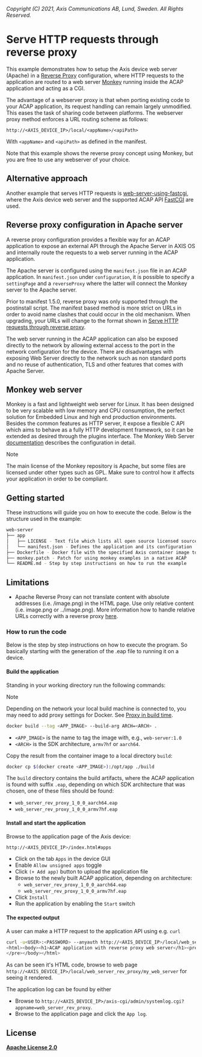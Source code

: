 *Copyright (C) 2021, Axis Communications AB, Lund, Sweden. All Rights Reserved.*

# Serve HTTP requests through reverse proxy

This example demonstrates how to setup the Axis device web server (Apache) in a
[Reverse Proxy](https://httpd.apache.org/docs/2.4/howto/reverse_proxy.html)
configuration, where HTTP requests to the application are routed to a web server
[Monkey](https://github.com/monkey/monkey) running inside the ACAP application
and acting as a CGI.

The advantage of a webserver proxy is that when porting existing code to your
ACAP application, its request handling can remain largely unmodified. This eases
the task of sharing code between platforms. The webserver proxy method enforces
a URL routing scheme as follows:

`http://<AXIS_DEVICE_IP>/local/<appName>/<apiPath>`

With `<appName>` and `<apiPath>` as defined in the manifest.

Note that this example shows the reverse proxy concept using Monkey, but you are
free to use any webserver of your choice.

## Alternative approach

Another example that serves HTTP requests is
[web-server-using-fastcgi](../web-server-using-fastcgi), where the Axis device
web server and the supported ACAP API
[FastCGI](https://developer.axis.com/acap/api/native-sdk-api/#fastcgi)
are used.

## Reverse proxy configuration in Apache server

A reverse proxy configuration provides a flexible way for an ACAP application
to expose an external API through the Apache Server in AXIS OS and internally
route the requests to a web server running in the ACAP application.

The Apache server is configured using the `manifest.json` file in an ACAP
application. In `manifest.json` under `configuration`, it is possible to specify
a `settingPage` and a `reverseProxy` where the latter will connect the Monkey
server to the Apache server.

Prior to manifest 1.5.0, reverse proxy was only supported through the
postinstall script. The manifest based method is more strict on URLs in order to
avoid name clashes that could occur in the old mechanism. When upgrading, your
URLs will change to the format shown in
[Serve HTTP requests through reverse proxy](#serve-http-requests-through-reverse-proxy).

The web server running in the ACAP application can also be exposed directly to
the network by allowing external access to the port in the network
configuration for the device. There are disadvantages with exposing Web
Server directly to the network such as non standard ports and no reuse of
authentication, TLS and other features that comes with Apache Server.

## Monkey web server

Monkey is a fast and lightweight web server for Linux. It has been designed to
be very scalable with low memory and CPU consumption, the perfect solution for
Embedded Linux and high end production environments. Besides the common
features as HTTP server, it expose a flexible C API which aims to behave as a
fully HTTP development framework, so it can be extended as desired through the
plugins interface. The Monkey Web Server
[documentation](https://github.com/monkey/monkey-docs/) describes the
configuration in detail.

> [!NOTE]
> The main license of the Monkey repository is Apache, but some files
> are licensed under other types such as GPL. Make sure to control how it
> affects your application in order to be compliant.

## Getting started

These instructions will guide you on how to execute the code. Below is the
structure used in the example:

```sh
web-server
├── app
│   ├── LICENSE - Text file which lists all open source licensed source code distributed with the application
│   └── manifest.json - Defines the application and its configuration
├── Dockerfile - Docker file with the specified Axis container image to build the example specified
├── monkey.patch - Patch for using monkey examples in a native ACAP
└── README.md - Step by step instructions on how to run the example
```

## Limitations

- Apache Reverse Proxy can not translate content with absolute addresses (i.e.
  /image.png) in the HTML page. Use only relative content (i.e. image.png or
../image.png). More information how to handle relative URLs correctly with a
reverse proxy
[here](https://serverfault.com/questions/561892/how-to-handle-relative-urls-correctly-with-a-reverse-proxy).

### How to run the code

Below is the step by step instructions on how to execute the program. So
basically starting with the generation of the .eap file to running it on a
device.

#### Build the application

Standing in your working directory run the following commands:

> [!NOTE]
>
> Depending on the network your local build machine is connected to, you may need to add proxy
> settings for Docker. See
> [Proxy in build time](https://developer.axis.com/acap/develop/proxy/#proxy-in-build-time).

```sh
docker build --tag <APP_IMAGE> --build-arg ARCH=<ARCH> .
```

- `<APP_IMAGE>` is the name to tag the image with, e.g., `web-server:1.0`
- `<ARCH>` is the SDK architecture, `armv7hf` or `aarch64`.

Copy the result from the container image to a local directory `build`:

```sh
docker cp $(docker create <APP_IMAGE>):/opt/app ./build
```

The `build` directory contains the build artifacts, where the ACAP application
is found with suffix `.eap`, depending on which SDK architecture that was
chosen, one of these files should be found:

- `web_server_rev_proxy_1_0_0_aarch64.eap`
- `web_server_rev_proxy_1_0_0_armv7hf.eap`

#### Install and start the application

Browse to the application page of the Axis device:

```sh
http://<AXIS_DEVICE_IP>/index.html#apps
```

- Click on the tab `Apps` in the device GUI
- Enable `Allow unsigned apps` toggle
- Click `(+ Add app)` button to upload the application file
- Browse to the newly built ACAP application, depending on architecture:
  - `web_server_rev_proxy_1_0_0_aarch64.eap`
  - `web_server_rev_proxy_1_0_0_armv7hf.eap`
- Click `Install`
- Run the application by enabling the `Start` switch

#### The expected output

A user can make a HTTP request to the application API using e.g. `curl`

```sh
curl -u<USER>:<PASSWORD> --anyauth http://<AXIS_DEVICE_IP>/local/web_server_rev_proxy/my_web_server
<html><body><h1>ACAP application with reverse proxy web server</h1><pre><br>Application name:      web_server_rev_proxy<br>Reverse proxy path:    /local/web_server_rev_proxy/my_web_server<br>Request timestamp:     Fri Jan 24 14:54:47 2025
</pre></body></html>
```

As can be seen it's HTML code, browse to web page
`http://<AXIS_DEVICE_IP>/local/web_server_rev_proxy/my_web_server`
for seeing it rendered.

The application log can be found by either

- Browse to `http://<AXIS_DEVICE_IP>/axis-cgi/admin/systemlog.cgi?appname=web_server_rev_proxy`.
- Browse to the application page and click the `App log`.

## License

**[Apache License 2.0](../LICENSE)**
